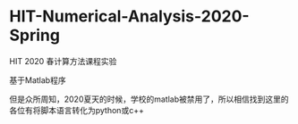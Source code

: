 # HIT-Numerical-Analysis-2020-Spring

HIT 2020 春计算方法课程实验

基于Matlab程序

但是众所周知，2020夏天的时候，学校的matlab被禁用了，所以相信找到这里的各位有将脚本语言转化为python或c++
